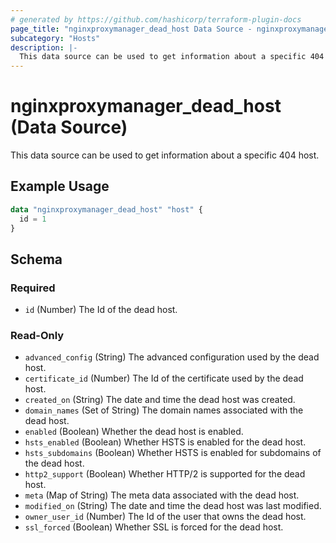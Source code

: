```yaml
---
# generated by https://github.com/hashicorp/terraform-plugin-docs
page_title: "nginxproxymanager_dead_host Data Source - nginxproxymanager"
subcategory: "Hosts"
description: |-
  This data source can be used to get information about a specific 404 host.
---
```


# nginxproxymanager_dead_host (Data Source)

This data source can be used to get information about a specific 404 host.


## Example Usage

```terraform
data "nginxproxymanager_dead_host" "host" {
  id = 1
}
```

<!-- schema generated by tfplugindocs -->
## Schema

### Required

- `id` (Number) The Id of the dead host.

### Read-Only

- `advanced_config` (String) The advanced configuration used by the dead host.
- `certificate_id` (Number) The Id of the certificate used by the dead host.
- `created_on` (String) The date and time the dead host was created.
- `domain_names` (Set of String) The domain names associated with the dead host.
- `enabled` (Boolean) Whether the dead host is enabled.
- `hsts_enabled` (Boolean) Whether HSTS is enabled for the dead host.
- `hsts_subdomains` (Boolean) Whether HSTS is enabled for subdomains of the dead host.
- `http2_support` (Boolean) Whether HTTP/2 is supported for the dead host.
- `meta` (Map of String) The meta data associated with the dead host.
- `modified_on` (String) The date and time the dead host was last modified.
- `owner_user_id` (Number) The Id of the user that owns the dead host.
- `ssl_forced` (Boolean) Whether SSL is forced for the dead host.
